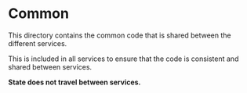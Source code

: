 # Common

This directory contains the common code that is shared between the different services.

This is included in all services to ensure that the code is consistent and shared between services.

**State does not travel between services.**